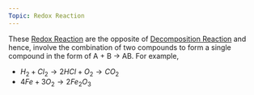 ```yaml
---
Topic: Redox Reaction
---
```

These [Redox Reaction](Jee/Chemistry/Redox%20Reaction/Redox%20Reaction.md) are the opposite of [Decomposition Reaction](Jee/Chemistry/Redox%20Reaction/Decomposition%20Reaction.md) and hence, involve the combination of two compounds to form a single compound in the form of A + B -> AB. For example,
- $H_{2} + Cl_{2}\to 2HCl + O_{2}\to CO_{2}$
- $4Fe + 3O_{2}\to 2Fe_{2}O_{3}$
